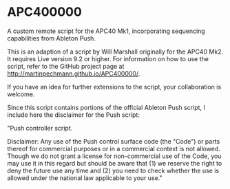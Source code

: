 # APC400000
A custom remote script for the APC40 Mk1, incorporating sequencing capabilities from Ableton Push.

This is an adaption of a script by Will Marshall originally for the APC40 Mk2. It requires Live version 9.2 or higher. For information on how to use the script, refer to the GitHub project page at http://martinpechmann.github.io/APC400000/.

If you have an idea for further extensions to the script, your collaboration is welcome.

Since this script contains portions of the official Ableton Push script, I include here the disclaimer for the Push script:

"Push controller script.

Disclaimer: Any use of the Push control surface code (the "Code")
    or parts thereof for commercial purposes or in a commercial context
    is not allowed. Though we do not grant a license for non-commercial
    use of the Code, you may use it in this regard but should be aware that
    (1) we reserve the right to deny the future use any time and
    (2) you need to check whether the use is allowed under the national law
    applicable to your use."
